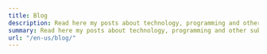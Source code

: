 ```yaml
---
title: Blog
description: Read here my posts about technology, programming and other subjects.
summary: Read here my posts about technology, programming and other subjects.       
url: "/en-us/blog/"
---
```

